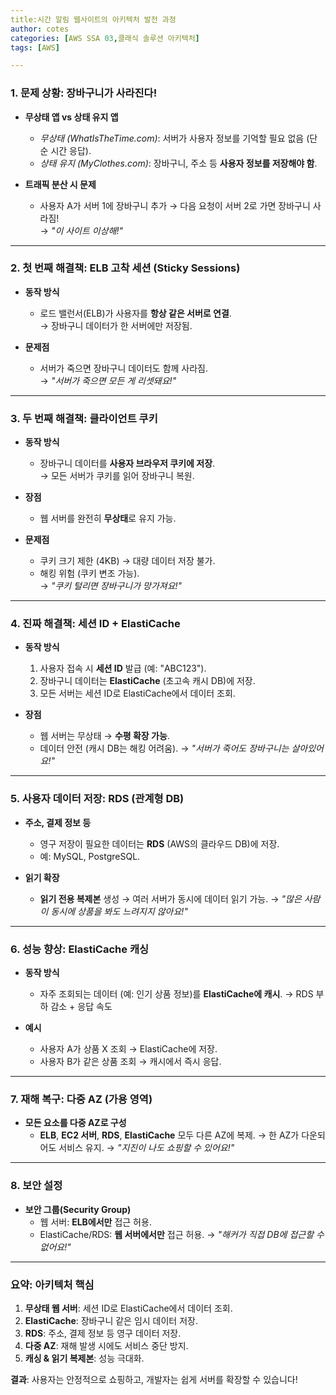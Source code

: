 ```yaml
---
title:시간 알림 웹사이트의 아키텍처 발전 과정
author: cotes   
categories: [AWS SSA 03,클래식 솔루션 아키텍처]
tags: [AWS]

---
```


### 1. **문제 상황: 장바구니가 사라진다!**  
- **무상태 앱 vs 상태 유지 앱**  
  - *무상태 (WhatIsTheTime.com)*: 서버가 사용자 정보를 기억할 필요 없음 (단순 시간 응답).  
  - *상태 유지 (MyClothes.com)*: 장바구니, 주소 등 **사용자 정보를 저장해야 함**.  

- **트래픽 분산 시 문제**  
  - 사용자 A가 서버 1에 장바구니 추가 → 다음 요청이 서버 2로 가면 장바구니 사라짐!  
  → *"이 사이트 이상해!"* 

---

### 2. **첫 번째 해결책: ELB 고착 세션 (Sticky Sessions)**  
- **동작 방식**  
  - 로드 밸런서(ELB)가 사용자를 **항상 같은 서버로 연결**.  
  → 장바구니 데이터가 한 서버에만 저장됨.  

- **문제점**  
  - 서버가 죽으면 장바구니 데이터도 함께 사라짐.  
  → *"서버가 죽으면 모든 게 리셋돼요!"* 

---

### 3. **두 번째 해결책: 클라이언트 쿠키**  
- **동작 방식**  
  - 장바구니 데이터를 **사용자 브라우저 쿠키에 저장**.  
  → 모든 서버가 쿠키를 읽어 장바구니 복원.  

- **장점**  
  - 웹 서버를 완전히 **무상태**로 유지 가능.  

- **문제점**  
  - 쿠키 크기 제한 (4KB) → 대량 데이터 저장 불가.  
  - 해킹 위험 (쿠키 변조 가능).  
  → *"쿠키 털리면 장바구니가 망가져요!"* 

---

### 4. **진짜 해결책: 세션 ID + ElastiCache**  
- **동작 방식**  
  1. 사용자 접속 시 **세션 ID** 발급 (예: "ABC123").  
  2. 장바구니 데이터는 **ElastiCache** (초고속 캐시 DB)에 저장.  
  3. 모든 서버는 세션 ID로 ElastiCache에서 데이터 조회.  

- **장점**  
  - 웹 서버는 무상태 → **수평 확장 가능**.  
  - 데이터 안전 (캐시 DB는 해킹 어려움). 
  → *"서버가 죽어도 장바구니는 살아있어요!"* 

---

### 5. **사용자 데이터 저장: RDS (관계형 DB)**  
- **주소, 결제 정보 등**  
  - 영구 저장이 필요한 데이터는 **RDS** (AWS의 클라우드 DB)에 저장.  
  - 예: MySQL, PostgreSQL.  

- **읽기 확장**  
  - **읽기 전용 복제본** 생성 → 여러 서버가 동시에 데이터 읽기 가능. 
  → *"많은 사람이 동시에 상품을 봐도 느려지지 않아요!"* 

---

### 6. **성능 향상: ElastiCache 캐싱**  
- **동작 방식**  
  - 자주 조회되는 데이터 (예: 인기 상품 정보)를 **ElastiCache에 캐시**. 
  → RDS 부하 감소 + 응답 속도 

- **예시**  
  - 사용자 A가 상품 X 조회 → ElastiCache에 저장.  
  - 사용자 B가 같은 상품 조회 → 캐시에서 즉시 응답.  

---

### 7. **재해 복구: 다중 AZ (가용 영역)**  
- **모든 요소를 다중 AZ로 구성**  
  - **ELB**, **EC2 서버**, **RDS**, **ElastiCache** 모두 다른 AZ에 복제. 
  → 한 AZ가 다운되어도 서비스 유지. 
  → *"지진이 나도 쇼핑할 수 있어요!"* 

---

### 8. **보안 설정**  
- **보안 그룹(Security Group)**  
  - 웹 서버: **ELB에서만** 접근 허용.  
  - ElastiCache/RDS: **웹 서버에서만** 접근 허용. 
  → *"해커가 직접 DB에 접근할 수 없어요!"* 

---

### **요약: 아키텍처 핵심**  
1. **무상태 웹 서버**: 세션 ID로 ElastiCache에서 데이터 조회.  
2. **ElastiCache**: 장바구니 같은 임시 데이터 저장.  
3. **RDS**: 주소, 결제 정보 등 영구 데이터 저장.  
4. **다중 AZ**: 재해 발생 시에도 서비스 중단 방지.  
5. **캐싱 & 읽기 복제본**: 성능 극대화. 

 **결과**: 사용자는 안정적으로 쇼핑하고, 개발자는 쉽게 서버를 확장할 수 있습니다!